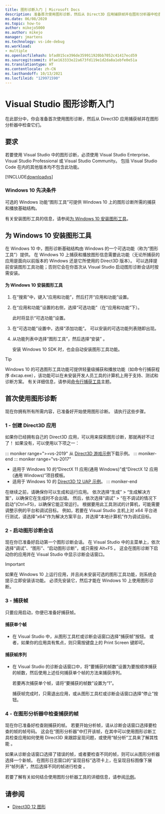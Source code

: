 ```yaml
---
title: 图形诊断入门 | Microsoft Docs
description: 准备首次使用图形诊断，然后从 Direct3D 应用捕获帧并在图形分析器中检查它们。
ms.date: 06/08/2020
ms.topic: how-to
author: mikejo5000
ms.author: mikejo
manager: jmartens
ms.technology: vs-ide-debug
ms.workload:
- multiple
ms.openlocfilehash: bfad015ce396de359911920bb7052c41417ecd59
ms.sourcegitcommit: 8fae163333e22a673fd119e1d2da8a1ebfe0e51a
ms.translationtype: HT
ms.contentlocale: zh-CN
ms.lasthandoff: 10/13/2021
ms.locfileid: "129971590"
---
```

# <a name="getting-started-with-visual-studio-graphics-diagnostics"></a>Visual Studio 图形诊断入门
在此部分中，你会准备首次使用图形诊断，然后从 Direct3D 应用捕获帧并在图形分析器中检查它们。

## <a name="requirements"></a>要求
 若要使用 Visual Studio 中的图形诊断，必须使用 Visual Studio Enterprise、Visual Studio Professional 或 Visual Studio Community。  包括 Visual Studio Code 在内的其他版本均不包含此功能。

 [!INCLUDE[downloadvs](../includes/downloadvs_md.md)]

### <a name="windows-10-prerequisites"></a>Windows 10 先决条件
 可选的 Windows 功能“图形工具”可提供 Windows 10 上的图形诊断所需的捕获和播放基础结构。

 有关安装图形工具的信息，请参阅[为 Windows 10 安装图形工具](#InstallGraphicsTools)。

## <a name="install-graphics-tools-for-windows-10"></a><a name="InstallGraphicsTools"></a>为 Windows 10 安装图形工具
 在 Windows 10 中，图形诊断基础结构由 Windows 的一个可选功能（称为“图形工具”）提供。 在 Windows 10 上捕获和播放图形信息需要此功能（无论所捕获的应用是面向以前版本的 Windows 还是它所使用的 Direct3D 版本）。 可以选择提前安装图形工具功能；否则它会在你首次从 Visual Studio 启动图形诊断会话时按需安装。

#### <a name="to-install-graphics-tools-for-windows-10"></a>为 Windows 10 安装图形工具

1. 在“搜索”中，键入“应用和功能”，然后打开“应用和功能”设置。

2. 在“应用和功能”设置的右侧，选择“可选功能”（在“应用和功能”下）。

   此时将显示“可选功能”设置。

3. 在“可选功能”设置中，选择“添加功能”。 可以安装的可选功能列表随即出现。

4. 从功能列表中选择“图形工具”，然后选择“安装” 。

   安装 Windows 10 SDK 时，也会自动安装图形工具功能。

> [!TIP]
> Windows 10 的可选图形工具功能可提供轻量级捕获和播放功能（如命令行捕获程序 dxcap.exe），该功能可以在未安装开发人员工具的计算机上用于支持、测试和诊断方案。 有关详细信息，请参阅[命令行捕获工具](command-line-capture-tool.md)主题。

## <a name="using-graphics-diagnostics-for-the-first-time"></a>首次使用图形诊断
 现在你拥有所有所需内容，已准备好开始使用图形诊断。 请执行这些步骤。

### <a name="1---create-a-direct3d-app"></a>1 - 创建 Direct3D 应用

如果你已经拥有自己的 Direct3D 应用，可以用来探索图形诊断，那就再好不过了！ 如果没有，可以使用以下项之一：

::: moniker range=">=vs-2019"
从 [Direct3D 游戏示例](/samples/microsoft/windows-universal-samples/simple3dgamedx/)下载示例。
::: moniker-end
::: moniker range="vs-2017"
- 适用于 Windows 10 的“DirectX 11 应用(通用 Windows)”或“DirectX 12 应用(通用 Windows)”项目模板。
- 适用于 Windows 10 的 [Direct3D 12 UAP 示例](https://code.msdn.microsoft.com/Direct3D-12-UAP-Sample-ecb1779f)。
::: moniker-end

在继续之前，请确保你可以生成和运行应用。 依次选择“生成” > “生成解决方案”，以确保它在生成时不会出错。 然后，依次选择“调试” > “在不调试的情况下启动”(Ctrl+F5)，以确保它能正常运行。 根据要用此工具测试的计算机，可能需要调整示例的平台和调试目标。 例如，若要在 Visual Studio 主机上对 x64 平台进行测试，请选择“x64”作为解决方案平台，并选择“本地计算机”作为调试目标。 

### <a name="2---start-a-graphics-diagnostics-session"></a>2 - 启动图形诊断会话
 现在你已准备好启动第一个图形诊断会话。 在 Visual Studio 中的主菜单上，依次选择“调试”、“图形”、“启动图形诊断”，或只需按 Alt+F5 。 这会在图形诊断下启动你的应用并在 Visual Studio 中显示诊断会话窗口。

> [!IMPORTANT]
> 如果在 Windows 10 上运行应用，并且尚未安装可选的图形工具功能，则系统会提示立即安装该功能。 必须先安装它，然后才能在 Windows 10 上使用图形诊断。

### <a name="3---capture-frames"></a>3 - 捕获帧
 只要应用启动，你便已准备好捕获帧。

#### <a name="to-capture-single-frames"></a>捕获单个帧

- 在 Visual Studio 中，从图形工具栏或诊断会话窗口选择“捕获帧”按钮。 或者，如果你的应用具有焦点，则只需按键盘上的 Print Screen 键即可。

#### <a name="to-capture-a-sequence-of-frames"></a>捕获帧序列

- 在 Visual Studio 的诊断会话窗口中，将“要捕获的帧数”设置为要按顺序捕获的帧数，然后使用上述任何捕获单个帧的方法来捕获序列。

   若要再次捕获单个帧，请将“要捕获的帧数”设置为“1”。

  捕获帧完成时，只需退出应用，或从图形工具栏或诊断会话窗口选择“停止”按钮。

### <a name="4---examine-captured-frames-in-the-graphics-analyzer"></a>4 - 在图形分析器中检查捕获的帧
 现在你已准备好检查刚捕获的帧。 若要开始分析帧，请从诊断会话窗口选择要检查的帧的帧号码。 这会在“图形分析器”中打开该帧，在其中可以使用图形诊断工具检查应用如何使用 Direct3D 来跟踪呈现问题，或使用“帧分析”工具来了解其性能 。

 如果从诊断会话窗口选择了错误的帧，或者要检查不同的帧，则可以从图形分析器选择一个新帧。 在图形日志窗口的“呈现目标”选项卡上，在呈现目标图像下展开“帧列表”，然后选择不同的帧进行检查 。

 若要了解有关如何结合使用图形分析器工具的详细信息，请参阅[示例](graphics-diagnostics-examples.md)。

## <a name="see-also"></a>请参阅
- [Direct3D 12 图形](/windows/desktop/direct3d12/direct3d-12-graphics)